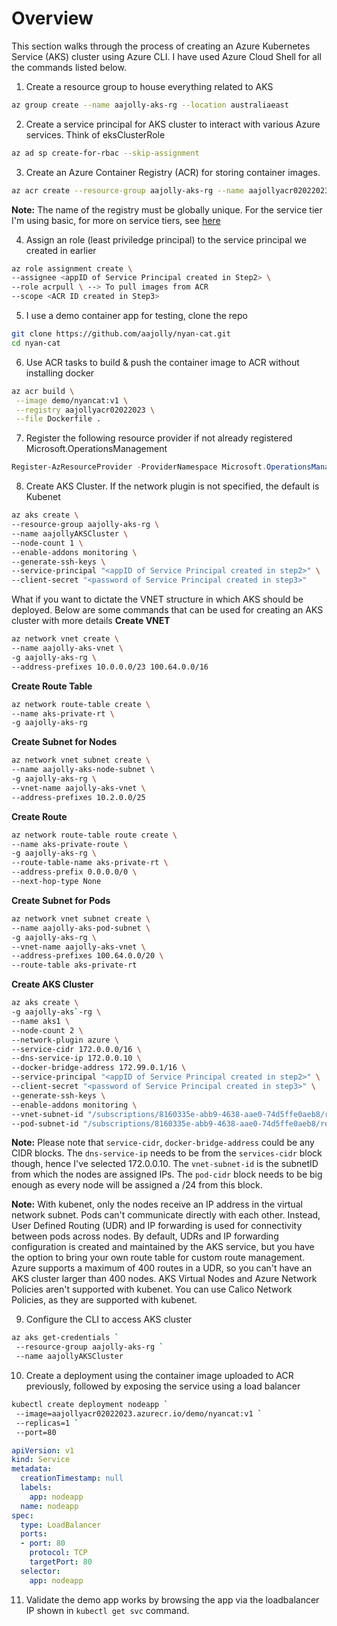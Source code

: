 # Overview
This section walks through the process of creating an Azure Kubernetes Service (AKS) cluster using Azure CLI. I have used Azure Cloud Shell for all the commands listed below.

1. Create a resource group to house everything related to AKS
```bash
az group create --name aajolly-aks-rg --location australiaeast
```

2. Create a service principal for AKS cluster to interact with various Azure services. Think of eksClusterRole
```bash
az ad sp create-for-rbac --skip-assignment
```

3. Create an Azure Container Registry (ACR) for storing container images.
```bash
az acr create --resource-group aajolly-aks-rg --name aajollyacr02022023 --sku Basic --admin-enabled true
```

**Note:** The name of the registry must be globally unique. For the service tier I'm using basic, for more on service tiers, see [here](https://learn.microsoft.com/en-us/azure/container-registry/container-registry-skus)

4. Assign an role (least priviledge principal) to the service principal we created in earlier
```bash
az role assignment create \
--assignee <appID of Service Principal created in Step2> \
--role acrpull \ --> To pull images from ACR
--scope <ACR ID created in Step3>
```

5. I use a demo container app for testing, clone the repo
```bash
git clone https://github.com/aajolly/nyan-cat.git
cd nyan-cat
```

6. Use ACR tasks to build & push the container image to ACR without installing docker
```bash
az acr build \
 --image demo/nyancat:v1 \
 --registry aajollyacr02022023 \
 --file Dockerfile .
```

7. Register the following resource provider if not already registered
Microsoft.OperationsManagement
```powershell
Register-AzResourceProvider -ProviderNamespace Microsoft.OperationsManagement
```

8. Create AKS Cluster. If the network plugin is not specified, the default is Kubenet
```bash
az aks create \
--resource-group aajolly-aks-rg \
--name aajollyAKSCluster \
--node-count 1 \
--enable-addons monitoring \
--generate-ssh-keys \
--service-principal "<appID of Service Principal created in step2>" \
--client-secret "<password of Service Principal created in step3>"
 ```

 What if you want to dictate the VNET structure in which AKS should be deployed. Below are some commands that can be used for creating an AKS cluster with more details
 **Create VNET**
 ```bash
 az network vnet create \
 --name aajolly-aks-vnet \
 -g aajolly-aks-rg \
 --address-prefixes 10.0.0.0/23 100.64.0.0/16
 ```
**Create Route Table**
```bash
az network route-table create \
--name aks-private-rt \
-g aajolly-aks-rg
```
**Create Subnet for Nodes**
```bash
az network vnet subnet create \
--name aajolly-aks-node-subnet \
-g aajolly-aks-rg \
--vnet-name aajolly-aks-vnet \
--address-prefixes 10.2.0.0/25
```

**Create Route**
```bash
az network route-table route create \
--name aks-private-route \
-g aajolly-aks-rg \
--route-table-name aks-private-rt \
--address-prefix 0.0.0.0/0 \
--next-hop-type None
```

**Create Subnet for Pods**
```bash
az network vnet subnet create \
--name aajolly-aks-pod-subnet \
-g aajolly-aks-rg \
--vnet-name aajolly-aks-vnet \
--address-prefixes 100.64.0.0/20 \
--route-table aks-private-rt
```

**Create AKS Cluster**
```bash
az aks create \
-g aajolly-aks`-rg \
--name aks1 \
--node-count 2 \
--network-plugin azure \
--service-cidr 172.0.0.0/16 \
--dns-service-ip 172.0.0.10 \
--docker-bridge-address 172.99.0.1/16 \
--service-principal "<appID of Service Principal created in step2>" \
--client-secret "<password of Service Principal created in step3>" \
--generate-ssh-keys \
--enable-addons monitoring \
--vnet-subnet-id "/subscriptions/8160335e-abb9-4638-aae0-74d5ffe0aeb8/resourceGroups/aajolly-aks1-rg/providers/Microsoft.Network/virtualNetworks/aajolly-aks1-vnet/subnets/aajolly-aks1-node-subnet" \
--pod-subnet-id "/subscriptions/8160335e-abb9-4638-aae0-74d5ffe0aeb8/resourceGroups/aajolly-aks1-rg/providers/Microsoft.Network/virtualNetworks/aajolly-aks1-vnet/subnets/aajolly-aks1-pod-subnet"
```

 **Note:** Please note that `service-cidr`, `docker-bridge-address` could be any CIDR blocks. The `dns-service-ip` needs to be from the `services-cidr` block though, hence I've selected 172.0.0.10. 
 The `vnet-subnet-id` is the subnetID from which the nodes are assigned IPs. The `pod-cidr` block needs to be big enough as every node will be assigned a /24 from this block.

 **Note:** With kubenet, only the nodes receive an IP address in the virtual network subnet. Pods can't communicate directly with each other. Instead, User Defined Routing (UDR) and IP forwarding is used for connectivity between pods across nodes. By default, UDRs and IP forwarding configuration is created and maintained by the AKS service, but you have the option to bring your own route table for custom route management.
 Azure supports a maximum of 400 routes in a UDR, so you can't have an AKS cluster larger than 400 nodes. AKS Virtual Nodes and Azure Network Policies aren't supported with kubenet. You can use Calico Network Policies, as they are supported with kubenet.

 9. Configure the CLI to access AKS cluster
 ```bash
 az aks get-credentials `
  --resource-group aajolly-aks-rg `
  --name aajollyAKSCluster
```

10. Create a deployment using the container image uploaded to ACR previously, followed by exposing the service using a load balancer
```bash
kubectl create deployment nodeapp `
 --image=aajollyacr02022023.azurecr.io/demo/nyancat:v1 `
 --replicas=1 `
 --port=80
```
```yaml
apiVersion: v1
kind: Service
metadata:
  creationTimestamp: null
  labels:
    app: nodeapp
  name: nodeapp
spec:
  type: LoadBalancer
  ports:
  - port: 80
    protocol: TCP
    targetPort: 80
  selector:
    app: nodeapp
```

11. Validate the demo app works by browsing the app via the loadbalancer IP shown in `kubectl get svc` command.